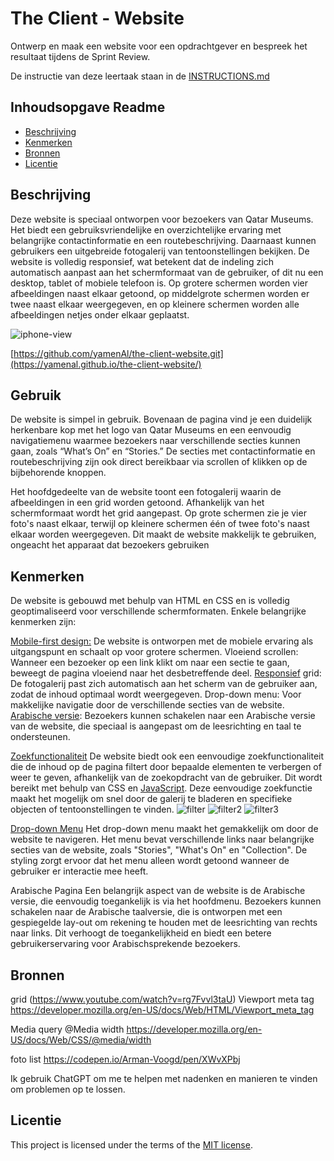 # The Client - Website

Ontwerp en maak een website voor een opdrachtgever en bespreek het resultaat tijdens de Sprint Review.

De instructie van deze leertaak staan in de [INSTRUCTIONS.md](https://github.com/fdnd-task/the-client-website/blob/main/docs/INSTRUCTIONS.md)



## Inhoudsopgave Readme

  * [Beschrijving](#beschrijving)
  * [Kenmerken](#kenmerken)
  * [Bronnen](#bronnen)
  * [Licentie](#licentie)

## Beschrijving
Deze website is speciaal ontworpen voor bezoekers van Qatar Museums. 
Het biedt een gebruiksvriendelijke en overzichtelijke ervaring met belangrijke contactinformatie en een routebeschrijving. 
Daarnaast kunnen gebruikers een uitgebreide fotogalerij van tentoonstellingen bekijken.
De website is volledig responsief, wat betekent dat de indeling zich automatisch aanpast aan het schermformaat van de gebruiker, of dit nu een desktop, tablet of mobiele telefoon is.
 Op grotere schermen worden vier afbeeldingen naast elkaar getoond, op middelgrote schermen worden er twee naast elkaar weergegeven, en op kleinere schermen worden alle afbeeldingen netjes onder elkaar geplaatst.

<!-- visual 📸 -->
![iphone-view](https://github.com/user-attachments/assets/049cb24c-10d6-4e9d-94ba-52028690b95c)


<!--link naar Github Pages 🌐-->
[https://github.com/yamenAl/the-client-website.git](https://yamenal.github.io/the-client-website/)

## Gebruik
De website is simpel in gebruik.
 Bovenaan de pagina vind je een duidelijk herkenbare kop met het logo van Qatar Museums en een eenvoudig navigatiemenu waarmee bezoekers naar verschillende secties kunnen gaan, zoals “What’s On” en “Stories.”
 De secties met contactinformatie en routebeschrijving zijn ook direct bereikbaar via scrollen of klikken op de bijbehorende knoppen.

Het hoofdgedeelte van de website toont een fotogalerij waarin de afbeeldingen in een grid worden getoond. 
Afhankelijk van het schermformaat wordt het grid aangepast. Op grote schermen zie je vier foto's naast elkaar, terwijl op kleinere schermen één of twee foto's naast elkaar worden weergegeven. 
Dit maakt de website makkelijk te gebruiken, ongeacht het apparaat dat bezoekers gebruiken


## Kenmerken
De website is gebouwd met behulp van HTML en CSS en is volledig geoptimaliseerd voor verschillende schermformaten. Enkele belangrijke kenmerken zijn:

[Mobile-first design:](https://github.com/yamenAl/the-client-website/issues/5) De website is ontworpen met de mobiele ervaring als uitgangspunt en schaalt op voor grotere schermen.
Vloeiend scrollen: Wanneer een bezoeker op een link klikt om naar een sectie te gaan, beweegt de pagina vloeiend naar het desbetreffende deel.
[Responsief](https://github.com/yamenAl/the-client-website/issues/7) grid: De fotogalerij past zich automatisch aan het scherm van de gebruiker aan, zodat de inhoud optimaal wordt weergegeven.
Drop-down menu: Voor makkelijke navigatie door de verschillende secties van de website.
[Arabische versie](https://github.com/yamenAl/the-client-website/issues/6): Bezoekers kunnen schakelen naar een Arabische versie van de website, die speciaal is aangepast om de leesrichting en taal te ondersteunen.

[Zoekfunctionaliteit](https://github.com/yamenAl/the-client-website/issues/8)
De website biedt ook een eenvoudige zoekfunctionaliteit die de inhoud op de pagina filtert door bepaalde elementen te verbergen of weer te geven, afhankelijk van de zoekopdracht van de gebruiker. 
Dit wordt bereikt met behulp van CSS en [JavaScript](https://github.com/yamenAl/the-client-website/blob/main/scripts/script.js).
Deze eenvoudige zoekfunctie maakt het mogelijk om snel door de galerij te bladeren en specifieke objecten of tentoonstellingen te vinden.
![filter](https://github.com/user-attachments/assets/3705bb6e-bcc8-4d9e-805e-614ecdb8e89a)
![filter2](https://github.com/user-attachments/assets/7ce49ae2-c7bc-486d-b6d1-f203a81f6823)
![filter3](https://github.com/user-attachments/assets/85405117-3e7f-4c2a-ac58-bbf423546a98)

[Drop-down Menu](https://github.com/yamenAl/the-client-website/blob/main/index.html#L16-L25)
Het drop-down menu maakt het gemakkelijk om door de website te navigeren.
Het menu bevat verschillende links naar belangrijke secties van de website, zoals "Stories", "What's On" en "Collection". 
De styling zorgt ervoor dat het menu alleen wordt getoond wanneer de gebruiker er interactie mee heeft.

Arabische Pagina
Een belangrijk aspect van de website is de Arabische versie, die eenvoudig toegankelijk is via het hoofdmenu. Bezoekers kunnen schakelen naar de Arabische taalversie, die is ontworpen met een gespiegelde lay-out om rekening te houden met de leesrichting van rechts naar links. 
Dit verhoogt de toegankelijkheid en biedt een betere gebruikerservaring voor Arabischsprekende bezoekers.

## Bronnen
grid  (https://www.youtube.com/watch?v=rg7Fvvl3taU)
Viewport meta tag https://developer.mozilla.org/en-US/docs/Web/HTML/Viewport_meta_tag

Media query @Media width https://developer.mozilla.org/en-US/docs/Web/CSS/@media/width

foto list https://codepen.io/Arman-Voogd/pen/XWvXPbj

Ik gebruik ChatGPT om me te helpen met nadenken en manieren te vinden om problemen op te lossen.


## Licentie

This project is licensed under the terms of the [MIT license](./LICENSE).
